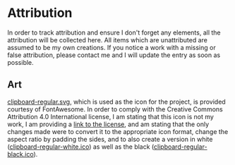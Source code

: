 # Attribution

In order to track attribution and ensure I don't forget any elements, all the attribution will be collected here.  All items which are unattributed are assumed to be my own creations.  If you notice a work with a missing or false attribution, please contact me and I will update the entry as soon as possible.

## Art

[clipboard-regular.svg](ClipboardClear/resources/clipboard-regular.svg), which is used as the icon for the project, is provided courtesy of FontAwesome.  In order to comply with the Creative Commons Attribution 4.0 International license, I am stating that this icon is not my work, I am providing a [link to the license](https://fontawesome.com/license), and am stating that the only changes made were to convert it to the appropriate icon format, change the aspect ratio by padding the sides, and to also create a version in white ([clipboard-regular-white.ico](ClipboardClear/resources/clipboard-regular-white.ico)) as well as the black ([clipboard-regular-black.ico](ClipboardClear/resources/clipboard-regular-black.ico)).
